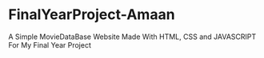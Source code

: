 # FinalYearProject-Amaan
A Simple MovieDataBase Website Made With HTML, CSS and JAVASCRIPT For My Final Year Project
